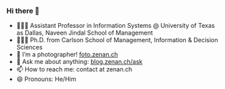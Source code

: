 ### Hi there 👋

<!--
**alanzchen/alanzchen** is a ✨ _special_ ✨ repository because its `README.md` (this file) appears on your GitHub profile.
-->

- 👨🏻‍🎓 Assistant Professor in Information Systems @ University of Texas as Dallas, Naveen Jindal School of Management
- 👨🏻‍🎓 Ph.D. from Carlson School of Management, Information & Decision Sciences
- 📸 I’m a photographer! [foto.zenan.ch](https://foto.zenan.ch)
- 💬 Ask me about anything: [blog.zenan.ch/ask](https://blog.zenan.ch/ask)
- 📫 How to reach me: contact at zenan.ch
- 😄 Pronouns: He/Him
<!-- - ⚡ Fun fact: ... -->


